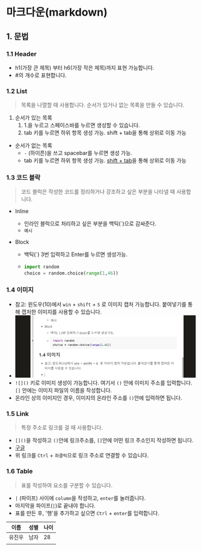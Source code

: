 # 마크다운(markdown)





## 1. 문법

### 1.1 Header



- h1(가장 큰 제목) 부터 h6(가장 작은 제목)까지 표현 가능합니다.
- #의 개수로 표현합니다.

### 1.2 List

> 목록을 나열할 때 사용합니다. 순서가 있거나 없는 목록을 만들 수 있습니다.

1. 순서가 있는 목록
   1. 1.을 누르고 스페이스바를 누르면 생성할 수 있습니다.
   2. tab 키를 누르면 하위 항목 생성 가능. shift + tab을 통해 상위로 이동 가능

- 순서가 없는 목록
  - `-` (하이픈)을 쓰고 spacebar를 누르면 생성 가능.
  - tab 키를 누르면 하위 항목 생성 가능. <u>shift + tab</u>을 통해 상위로 이동 가능

### 1.3 코드 블락

> 코드 블럭은 작성한 코드를 정리하거나 강조하고 싶은 부분을 나타낼 때 사용합니다.

- Inline

  - 인라인 블럭으로 처리하고 싶은 부분을 백틱(`)으로 감싸준다.
  - `예시`

- Block

  - 백틱(`) 3번 입력하고 Enter를 누르면 생성가능.

  - ```python
    import random
    choice = random.choice(range(1,46))
    ```

### 1.4 이미지

- 참고: 윈도우(10)에서 `win` + `shift` + `S`  로 이미지 캡처 가능합니다. 붙여넣기를 통해 캡처한 이미지를 사용할 수 있습니다.
- ![image-20200717112235189](markdown.assets/image-20200717112235189.png)
- `![]()`  키로 이미지 생성이 가능합니다. 여기서 `()` 안에 이미지 주소를 입력합니다. `[]` 안에는 이미지 파일의 이름을 작성합니다. 
- 온라인 상의 이미지인 경우, 이미지의 온라인 주소를 `()`안에 입력하면 됩니다.



### 1.5 Link

> 특정 주소로 링크를 걸 때 사용합니다.

- `[]()`을 작성하고 `()`안에 링크주소를, `[]`안에 어떤 링크 주소인지 작성하면 됩니다.
- [구글](http://google.com/)
- 위 링크를 `Ctrl` + `좌클릭`으로 링크 주소로 연결할 수 있습니다.



### 1.6 Table

> 표를 작성하여 요소를 구분할 수 있습니다.

- `|` (파이프) 사이에 `column`을 작성하고, `enter`를 눌러줍니다.
- 마지막을 파이프(`|`)로 끝내야 합니다.
- 표를 만든 후, '행'을 추가하고 싶으면 `Ctrl` + `enter`를 입력합니다.

| 이름   | 성별 | 나이 |
| ------ | ---- | ---- |
| 유진우 | 남자 | 28   |
|        |      |      |



